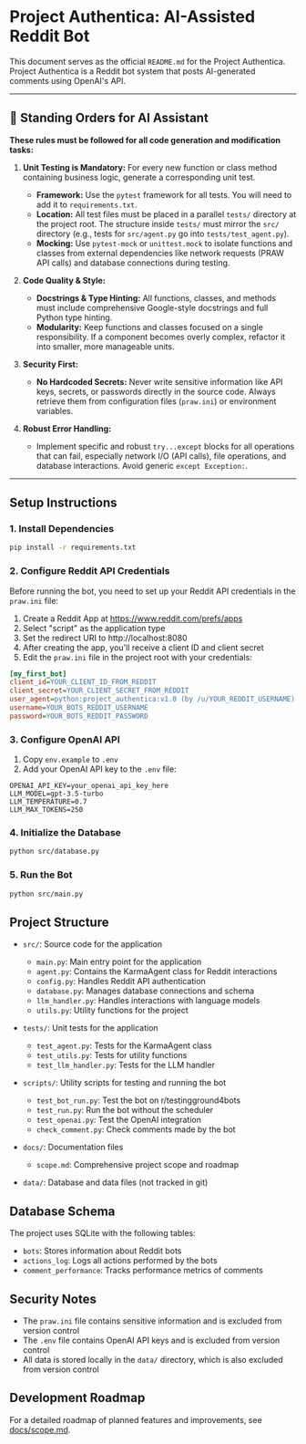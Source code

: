 # Project Authentica: AI-Assisted Reddit Bot

This document serves as the official `README.md` for the Project Authentica. Project Authentica is a Reddit bot system that posts AI-generated comments using OpenAI's API.

---

## 🤖 Standing Orders for AI Assistant

**These rules must be followed for all code generation and modification tasks:**

1.  **Unit Testing is Mandatory:** For every new function or class method containing business logic, generate a corresponding unit test.
    * **Framework:** Use the `pytest` framework for all tests. You will need to add it to `requirements.txt`.
    * **Location:** All test files must be placed in a parallel `tests/` directory at the project root. The structure inside `tests/` must mirror the `src/` directory (e.g., tests for `src/agent.py` go into `tests/test_agent.py`).
    * **Mocking:** Use `pytest-mock` or `unittest.mock` to isolate functions and classes from external dependencies like network requests (PRAW API calls) and database connections during testing.

2.  **Code Quality & Style:**
    * **Docstrings & Type Hinting:** All functions, classes, and methods must include comprehensive Google-style docstrings and full Python type hinting.
    * **Modularity:** Keep functions and classes focused on a single responsibility. If a component becomes overly complex, refactor it into smaller, more manageable units.

3.  **Security First:**
    * **No Hardcoded Secrets:** Never write sensitive information like API keys, secrets, or passwords directly in the source code. Always retrieve them from configuration files (`praw.ini`) or environment variables.

4.  **Robust Error Handling:**
    * Implement specific and robust `try...except` blocks for all operations that can fail, especially network I/O (API calls), file operations, and database interactions. Avoid generic `except Exception:`.

---

## Setup Instructions

### 1. Install Dependencies

```bash
pip install -r requirements.txt
```

### 2. Configure Reddit API Credentials

Before running the bot, you need to set up your Reddit API credentials in the `praw.ini` file:

1. Create a Reddit App at https://www.reddit.com/prefs/apps
2. Select "script" as the application type
3. Set the redirect URI to http://localhost:8080
4. After creating the app, you'll receive a client ID and client secret
5. Edit the `praw.ini` file in the project root with your credentials:

```ini
[my_first_bot]
client_id=YOUR_CLIENT_ID_FROM_REDDIT
client_secret=YOUR_CLIENT_SECRET_FROM_REDDIT
user_agent=python:project_authentica:v1.0 (by /u/YOUR_REDDIT_USERNAME)
username=YOUR_BOTS_REDDIT_USERNAME
password=YOUR_BOTS_REDDIT_PASSWORD
```

### 3. Configure OpenAI API

1. Copy `env.example` to `.env`
2. Add your OpenAI API key to the `.env` file:

```
OPENAI_API_KEY=your_openai_api_key_here
LLM_MODEL=gpt-3.5-turbo
LLM_TEMPERATURE=0.7
LLM_MAX_TOKENS=250
```

### 4. Initialize the Database

```bash
python src/database.py
```

### 5. Run the Bot

```bash
python src/main.py
```

## Project Structure

- `src/`: Source code for the application
  - `main.py`: Main entry point for the application
  - `agent.py`: Contains the KarmaAgent class for Reddit interactions
  - `config.py`: Handles Reddit API authentication
  - `database.py`: Manages database connections and schema
  - `llm_handler.py`: Handles interactions with language models
  - `utils.py`: Utility functions for the project

- `tests/`: Unit tests for the application
  - `test_agent.py`: Tests for the KarmaAgent class
  - `test_utils.py`: Tests for utility functions
  - `test_llm_handler.py`: Tests for the LLM handler

- `scripts/`: Utility scripts for testing and running the bot
  - `test_bot_run.py`: Test the bot on r/testingground4bots
  - `test_run.py`: Run the bot without the scheduler
  - `test_openai.py`: Test the OpenAI integration
  - `check_comment.py`: Check comments made by the bot

- `docs/`: Documentation files
  - `scope.md`: Comprehensive project scope and roadmap

- `data/`: Database and data files (not tracked in git)

## Database Schema

The project uses SQLite with the following tables:

- `bots`: Stores information about Reddit bots
- `actions_log`: Logs all actions performed by the bots
- `comment_performance`: Tracks performance metrics of comments

## Security Notes

- The `praw.ini` file contains sensitive information and is excluded from version control
- The `.env` file contains OpenAI API keys and is excluded from version control
- All data is stored locally in the `data/` directory, which is also excluded from version control

## Development Roadmap

For a detailed roadmap of planned features and improvements, see [docs/scope.md](docs/scope.md).
